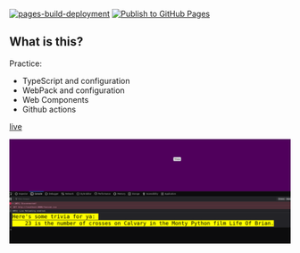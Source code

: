 [![pages-build-deployment](https://github.com/willemverbuyst/numbers-trivia/actions/workflows/pages/pages-build-deployment/badge.svg)](https://github.com/willemverbuyst/numbers-trivia/actions/workflows/pages/pages-build-deployment) [![Publish to GitHub Pages](https://github.com/willemverbuyst/numbers-trivia/actions/workflows/publish-to-gh-pages.yml/badge.svg)](https://github.com/willemverbuyst/numbers-trivia/actions/workflows/publish-to-gh-pages.yml)

## What is this?

Practice:

- TypeScript and configuration
- WebPack and configuration
- Web Components
- Github actions

[live](https://willemverbuyst.github.io/numbers-trivia/)

![screenshot](./img/screenshot.png)
